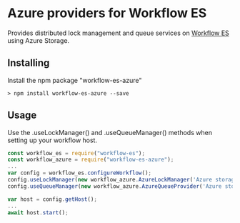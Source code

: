 # Azure providers for Workflow ES

Provides distributed lock management and queue services on [Workflow ES](https://github.com/danielgerlag/workflow-es) using Azure Storage.

## Installing

Install the npm package "workflow-es-azure"

```
> npm install workflow-es-azure --save
```

## Usage

Use the .useLockManager() and .useQueueManager() methods when setting up your workflow host.

```javascript
const workflow_es = require("workflow-es");
const workflow_azure = require("workflow-es-azure");
...
var config = workflow_es.configureWorkflow();
config.useLockManager(new workflow_azure.AzureLockManager('Azure storage connection string'));    
config.useQueueManager(new workflow_azure.AzureQueueProvider('Azure storage connection string'));

var host = config.getHost();
...
await host.start();
```

